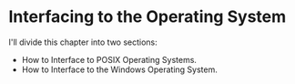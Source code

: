 # Interfacing to the Operating System

I'll divide this chapter into two sections:

- How to Interface to POSIX Operating Systems.
- How to Interface to the Windows Operating System.


